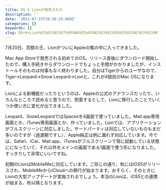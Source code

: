 ```yaml
---
title: OS X Lionが発売された
description: ''
date: '2011-07-23T10:38:29.000Z'
categories: []
keywords: []
slug: OS+X+Lion%E3%81%8C%E7%99%BA%E5%A3%B2%E3%81%95%E3%82%8C%E3%81%9F
---
```

7月20日、百獣の王、LionがついにAppleの檻の中に入ってきました。

Mac App Storeで発売される初めてのOS。リリース直後にダウンロード開始したので、購入手続きやらダウンロードでちょっと手間がかかりましたが、インストールそのものは何事もなく終わりました。自分はTigerからのユーザなので、Tiger→Leopard→Snow Leopard→Lionと、これが4個目のMac OSになります。

Lionによる新機能だったりというのは、Appleの公式のアナウンスだったり、いろんなところで読めると思うので、割愛するとして、Lionに移行したことでいくつか使い方に変化が出てきました。

Leopard、SnowLeopardではSpacesを4画面で使っていました。Mail.app専用画面とか、iTunes専用画面とか、作っていました。Lionでは、アプリケーションがフルスクリーンに対応しました。サードパーティは対応していないものもまだ多いのですが（過渡期ですし）、Apple純正は例に漏れず対応しています。今では、Safari、iCal、Mail.app、iTunesがフルスクリーンで常に起動している状態にになっていて、それ以外をメインの画面である1画面で使う形になりました。すっきりして非常にいいですね。

初期のLionはMobileMeに対応しています。ご存じの通り、秋にはiOS5がリリースされ、MobileMeからiCloudへの移行が始まります。おそらく、そのときにLionの大型アップデートが実施されるでしょう。本当のLionは、iOS5との連携が始まる、秋以降となります。